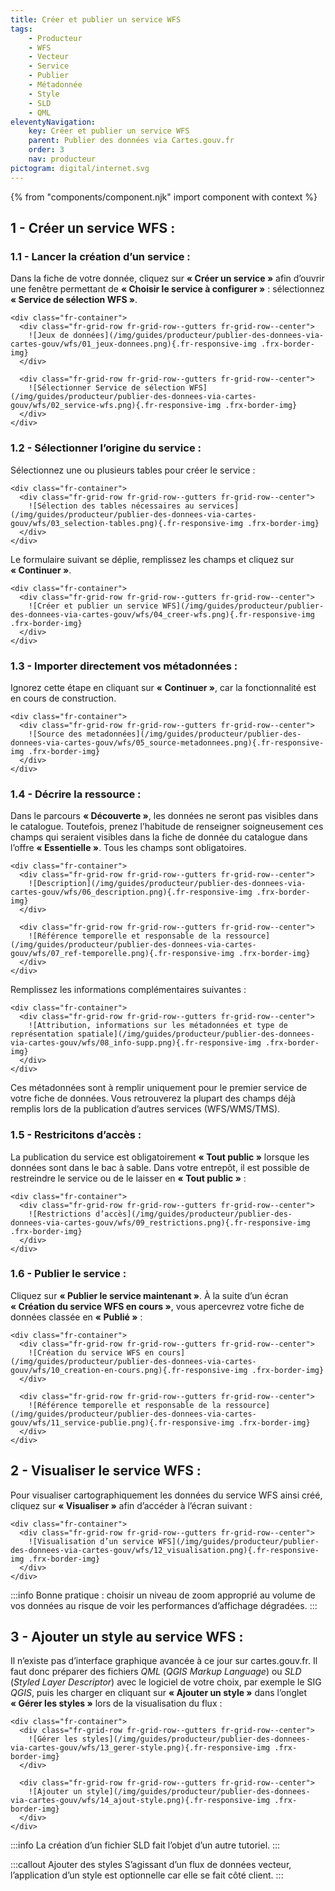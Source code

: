 ```yaml
---
title: Créer et publier un service WFS
tags:
    - Producteur
    - WFS
    - Vecteur
    - Service
    - Publier
    - Métadonnée
    - Style
    - SLD
    - QML
eleventyNavigation:
    key: Créer et publier un service WFS
    parent: Publier des données via Cartes.gouv.fr
    order: 3
    nav: producteur
pictogram: digital/internet.svg
---
```


{% from "components/component.njk" import component with context %}

## 1 - Créer un service WFS :

### 1.1 - Lancer la création d’un service :

Dans la fiche de votre donnée, cliquez sur **« Créer un service »** afin d’ouvrir une fenêtre permettant de **« Choisir le service à configurer »** : sélectionnez **« Service de sélection WFS »**.

    <div class="fr-container">
      <div class="fr-grid-row fr-grid-row--gutters fr-grid-row--center">
        ![Jeux de données](/img/guides/producteur/publier-des-donnees-via-cartes-gouv/wfs/01_jeux-donnees.png){.fr-responsive-img .frx-border-img}
      </div>

      <div class="fr-grid-row fr-grid-row--gutters fr-grid-row--center">
        ![Sélectionner Service de sélection WFS](/img/guides/producteur/publier-des-donnees-via-cartes-gouv/wfs/02_service-wfs.png){.fr-responsive-img .frx-border-img}
      </div>
    </div>

### 1.2 - Sélectionner l’origine du service :

Sélectionnez une ou plusieurs tables pour créer le service :

    <div class="fr-container">
      <div class="fr-grid-row fr-grid-row--gutters fr-grid-row--center">
        ![Sélection des tables nécessaires au services](/img/guides/producteur/publier-des-donnees-via-cartes-gouv/wfs/03_selection-tables.png){.fr-responsive-img .frx-border-img}
      </div>
    </div>

Le formulaire suivant se déplie, remplissez les champs et cliquez sur **« Continuer »**.

    <div class="fr-container">
      <div class="fr-grid-row fr-grid-row--gutters fr-grid-row--center">
        ![Créer et publier un service WFS](/img/guides/producteur/publier-des-donnees-via-cartes-gouv/wfs/04_creer-wfs.png){.fr-responsive-img .frx-border-img}
      </div>
    </div>

### 1.3 - Importer directement vos métadonnées :

Ignorez cette étape en cliquant sur **« Continuer »**, car la fonctionnalité est en cours de construction.

    <div class="fr-container">
      <div class="fr-grid-row fr-grid-row--gutters fr-grid-row--center">
        ![Source des metadonnées](/img/guides/producteur/publier-des-donnees-via-cartes-gouv/wfs/05_source-metadonnees.png){.fr-responsive-img .frx-border-img}
      </div>
    </div>

### 1.4 - Décrire la ressource :

Dans le parcours **« Découverte »**, les données ne seront pas visibles dans le catalogue. Toutefois, prenez l’habitude de renseigner soigneusement ces champs qui seraient visibles dans la fiche de donnée du catalogue dans l’offre **« Essentielle »**. Tous les champs sont obligatoires.

    <div class="fr-container">
      <div class="fr-grid-row fr-grid-row--gutters fr-grid-row--center">
        ![Description](/img/guides/producteur/publier-des-donnees-via-cartes-gouv/wfs/06_description.png){.fr-responsive-img .frx-border-img}
      </div>

      <div class="fr-grid-row fr-grid-row--gutters fr-grid-row--center">
        ![Référence temporelle et responsable de la ressource](/img/guides/producteur/publier-des-donnees-via-cartes-gouv/wfs/07_ref-temporelle.png){.fr-responsive-img .frx-border-img}
      </div>
    </div>

Remplissez les informations complémentaires suivantes :

    <div class="fr-container">
      <div class="fr-grid-row fr-grid-row--gutters fr-grid-row--center">
        ![Attribution, informations sur les métadonnées et type de représentation spatiale](/img/guides/producteur/publier-des-donnees-via-cartes-gouv/wfs/08_info-supp.png){.fr-responsive-img .frx-border-img}
      </div>
    </div>

Ces métadonnées sont à remplir uniquement pour le premier service de votre fiche de données. Vous retrouverez la plupart des champs déjà remplis lors de la publication d’autres services (WFS/WMS/TMS).

### 1.5 - Restricitons d’accès :

La publication du service est obligatoirement **« Tout public »** lorsque les données sont dans le bac à sable. Dans votre entrepôt, il est possible de restreindre le service ou de le laisser en **« Tout public »** :

    <div class="fr-container">
      <div class="fr-grid-row fr-grid-row--gutters fr-grid-row--center">
        ![Restrictions d’accès](/img/guides/producteur/publier-des-donnees-via-cartes-gouv/wfs/09_restrictions.png){.fr-responsive-img .frx-border-img}
      </div>
    </div>

### 1.6 - Publier le service :

Cliquez sur **« Publier le service maintenant »**. À la suite d’un écran **« Création du service WFS en cours »**, vous apercevrez votre fiche de données classée en **« Publié »** :

    <div class="fr-container">
      <div class="fr-grid-row fr-grid-row--gutters fr-grid-row--center">
        ![Création du service WFS en cours](/img/guides/producteur/publier-des-donnees-via-cartes-gouv/wfs/10_creation-en-cours.png){.fr-responsive-img .frx-border-img}
      </div>

      <div class="fr-grid-row fr-grid-row--gutters fr-grid-row--center">
        ![Référence temporelle et responsable de la ressource](/img/guides/producteur/publier-des-donnees-via-cartes-gouv/wfs/11_service-publie.png){.fr-responsive-img .frx-border-img}
      </div>
    </div>

## 2 - Visualiser le service WFS :

Pour visualiser cartographiquement les données du service WFS ainsi créé, cliquez sur **« Visualiser »** afin d’accéder à l’écran suivant :

    <div class="fr-container">
      <div class="fr-grid-row fr-grid-row--gutters fr-grid-row--center">
        ![Visualisation d’un service WFS](/img/guides/producteur/publier-des-donnees-via-cartes-gouv/wfs/12_visualisation.png){.fr-responsive-img .frx-border-img}
      </div>
    </div>

:::info
Bonne pratique : choisir un niveau de zoom approprié au volume de vos données au risque de voir les performances d’affichage dégradées.
:::

## 3 - Ajouter un style au service WFS :

Il n’existe pas d’interface graphique avancée à ce jour sur cartes.gouv.fr. Il faut donc préparer des fichiers _QML_ (_QGIS Markup Language_) ou _SLD_ (_Styled Layer Descriptor_) avec le logiciel de votre choix, par exemple le SIG _QGIS_, puis les charger en cliquant sur **« Ajouter un style »** dans l’onglet **« Gérer les styles »** lors de la visualisation du flux :

    <div class="fr-container">
      <div class="fr-grid-row fr-grid-row--gutters fr-grid-row--center">
        ![Gérer les styles](/img/guides/producteur/publier-des-donnees-via-cartes-gouv/wfs/13_gerer-style.png){.fr-responsive-img .frx-border-img}
      </div>

      <div class="fr-grid-row fr-grid-row--gutters fr-grid-row--center">
        ![Ajouter un style](/img/guides/producteur/publier-des-donnees-via-cartes-gouv/wfs/14_ajout-style.png){.fr-responsive-img .frx-border-img}
      </div>
    </div>

:::info
La création d’un fichier SLD fait l’objet d’un autre tutoriel.
:::

:::callout Ajouter des styles
S’agissant d’un flux de données vecteur, l’application d’un style est optionnelle car elle se fait côté client.
:::
